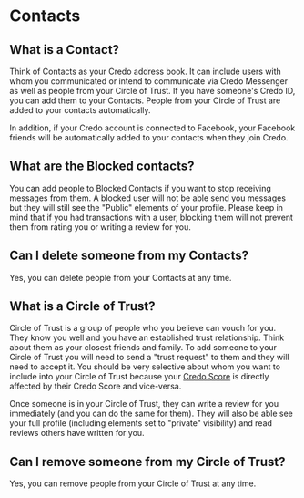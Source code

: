 # Contacts

## What is a Contact?
Think of Contacts as your Credo address book. It can include users with whom you communicated or intend to communicate via Credo Messenger as well as people from your Circle of Trust. If you have someone's Credo ID, you can add them to your Contacts. People from your Circle of Trust are added to your contacts automatically.

In addition, if your Credo account is connected to Facebook, your Facebook friends will be automatically added to your contacts when they join Credo.

## What are the Blocked contacts?
You can add people to Blocked Contacts if you want to stop receiving messages from them. A blocked user will not be able send you messages but they will still see the "Public" elements of your profile. Please keep in mind that if you had transactions with a user, blocking them will not prevent them from rating you or writing a review for you.

## Can I delete someone from my Contacts?
Yes, you can delete people from your Contacts at any time.

## What is a Circle of Trust?
Circle of Trust is a group of people who you believe can vouch for you. They know you well and you have an established trust relationship. Think about them as your closest friends and family. To add someone to your Circle of Trust you will need to send a "trust request" to them and they will need to accept it. You should be very selective about whom you want to include into your Circle of Trust because your [Credo Score](reputation-and-feedback#what-is-the-credo-score-and-how-is-it-calculated) is directly affected by their Credo Score and vice-versa.

Once someone is in your Circle of Trust, they can write a review for you immediately (and you can do the same for them). They will also be able see your full profile (including elements set to "private" visibility) and read reviews others have written for you.

## Can I remove someone from my Circle of Trust?
Yes, you can remove people from your Circle of Trust at any time.
